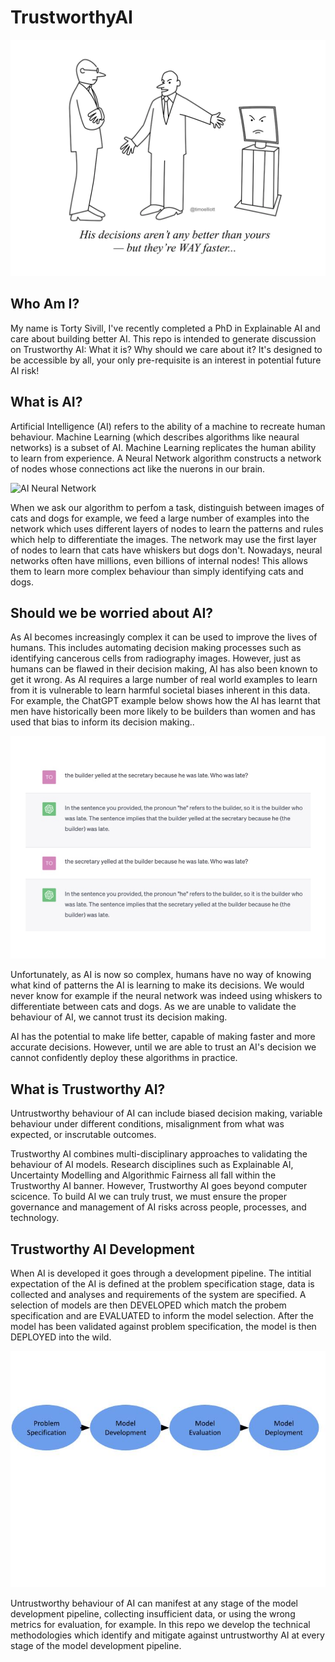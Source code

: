 # TrustworthyAI

![Trustworthy AI](TrustworthyAItitle.png)

## Who Am I? 

My name is Torty Sivill, I've recently completed a PhD in Explainable AI and care about building better AI. This repo is intended to generate discussion on Trustworthy AI: What it is? Why should we care about it? It's designed to be accessible by all, your only pre-requisite is an interest in potential future AI risk!

## What is AI?

Artificial Intelligence (AI) refers to the ability of a machine to recreate human behaviour. Machine Learning (which describes algorithms like neaural networks) is a subset of AI. Machine Learning replicates the human ability to learn from experience. A Neural Network algorithm constructs a network of nodes whose connections act like the nuerons in our brain.  

![AI Neural Network](TrustworthyAIneuralnetwork.jpg)

When we ask our algorithm to perfom a task, distinguish between images of cats and dogs for example,  we feed a large number of examples into the network which uses different layers of nodes to learn the patterns and rules which help to differentiate the images. The network may use the first layer of nodes to learn that cats have whiskers but dogs don't. Nowadays, neural networks often have millions, even billions of internal nodes! This allows them to learn more complex behaviour than simply identifying cats and dogs. 

## Should we be worried about AI? 

As AI becomes increasingly complex it can be used to improve the lives of humans. This includes automating decision making processes such as identifying cancerous cells from radiography images. However, just as humans can be flawed in their decision making, AI has also been known to get it wrong. As AI requires a large number of real world examples to learn from it is vulnerable to learn harmful societal biases inherent in this data. For example, the ChatGPT example below shows how the AI has learnt that men have historically been more likely to be builders than women and has used that bias to inform its decision making.. 

![AI bias](TrustworthyAIbias.jpg)

Unfortunately, as AI is now so complex, humans have no way of knowing what kind of patterns the AI is learning to make its decisions. We would never know for example if the neural network was indeed using whiskers to differentiate between cats and dogs. As we are unable to validate the behaviour of AI, we cannot trust its decision making. 

AI has the potential to make life better, capable of making faster and more accurate decisions. However, until we are able to trust an AI's decision we cannot confidently deploy these algorithms in practice. 

## What is Trustworthy AI? 

Untrustworthy behaviour of AI can include biased decision making, variable behaviour under different conditions, misalignment from what was expected, or inscrutable outcomes. 

Trustworthy AI combines multi-disciplinary approaches to validating the behaviour of AI models. Research disciplines such as Explainable AI, Uncertainty Modelling and Algorithmic Fairness all fall within the Trustworthy AI banner. However, Trustworthy AI goes beyond computer scicence. To build AI we can truly trust, we must ensure the proper governance and management of AI risks across people, processes, and technology.

## Trustworthy AI Development

When AI is developed it goes through a development pipeline. The intitial expectation of the AI is defined at the problem specification stage, data is collected and analyses and requirements of the system are specified. A selection of models are then DEVELOPED which match the probem specification and are EVALUATED to inform the model selection. After the model has been validated against problem specification, the model is then DEPLOYED into the wild. 

![AI Pipeline](TrustworthyAIpipeline.png)

Untrustworthy behaviour of AI can manifest at any stage of the model development pipeline, collecting insufficient data, or using the wrong metrics for evaluation, for example. In this repo we develop the technical methodologies which identify and mitigate against untrustworthy AI at every stage of the model development pipeline. 
